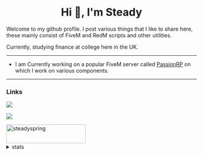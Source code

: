 <h1 align="center">Hi 👋, I'm Steady</h1>
Welcome to my github profile. I post various things that I like to share here,
these mainly consist of FiveM and RedM scripts and other utilities.

Currently, studying finance at college here in the UK.


---

- I am Currently working on a popular FiveM server called [PassionRP][passion] 
on which I work on various components.


---

### Links
[<img style="margin-top: 15px; display: block;" id="imagen" src="https://icon-icons.com/icons2/2248/PNG/32/steam_icon_135152.png" class="lazy" data-original="https://cdn.icon-icons.com/icons2/2248/PNG/512/steam_icon_135152.png">][steam]
[<img style="margin-top: 15px; display: block;" id="imagen" src="https://icon-icons.com/icons2/1381/PNG/32/gnometwitch_93827.png" class="lazy" data-original="https://cdn.icon-icons.com/icons2/1381/PNG/512/gnometwitch_93827.png">][Twitch]
<p><a href="https://www.buymeacoffee.com/steadyspring"> <img align="left" src="https://cdn.buymeacoffee.com/buttons/v2/default-yellow.png" height="50" width="210" alt="steadyspring" /></a></p><br><br><br>

[passion]: https://passionrp.com/
[steam]: https://steamcommunity.com/id/steadyspring/
[Twitch]: https://www.twitch.tv/steadyspring8

<details>
  <summary>stats</summary>
<p align="left"> <img src="https://komarev.com/ghpvc/?username=steadyspring&label=Profile%20views&color=0e75b6&style=flat" alt="steadyspring" /> </p>
  
![Steadys coding stats](https://github-readme-stats-drab-iota-53.vercel.app/api/wakatime?username=steadyspring&layout=compact&theme=dark&langs_count=5&bg_color=00000000)
  
  <img src="https://github-readme-stats.vercel.app/api?username=steadyspring&count_private=true&show_icons=true&theme=blueberry" width=55% height="204px"/>
  <br>
  <img src="https://github-readme-stats.vercel.app/api/top-langs/?username=steadyspring&show_icons=true&layout=compact&cache_seconds=1800&langs_count=8&theme=blueberry&count_private=true&show_icons=true" width=40% height="200px"/>
  
 </details>
